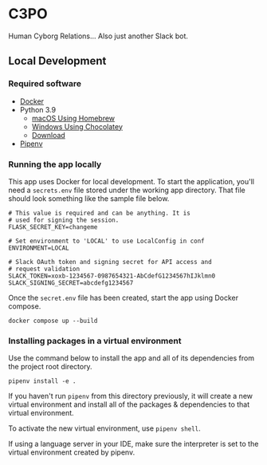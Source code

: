 # C3PO

Human Cyborg Relations... Also just another Slack bot.

## Local Development

### Required software

- [Docker](https://www.docker.com/get-started)
- Python 3.9
  - [macOS Using Homebrew](https://formulae.brew.sh/formula/python@3.9)
  - [Windows Using Chocolatey](https://community.chocolatey.org/packages/python/3.9.0)
  - [Download](https://www.python.org/downloads/)
- [Pipenv](https://realpython.com/pipenv-guide/#pipenv-introduction)

### Running the app locally

This app uses Docker for local development. To start the application, you'll need a `secrets.env` file stored under the working app directory. That file should look something like the sample file below.

```shell
# This value is required and can be anything. It is
# used for signing the session.
FLASK_SECRET_KEY=changeme

# Set environment to 'LOCAL' to use LocalConfig in conf
ENVIRONMENT=LOCAL

# Slack OAuth token and signing secret for API access and
# request validation
SLACK_TOKEN=xoxb-1234567-0987654321-AbCdefG1234567hIJklmn0
SLACK_SIGNING_SECRET=abcdefg1234567
```

Once the `secret.env` file has been created, start the app using Docker compose.

```shell
docker compose up --build
```

### Installing packages in a virtual environment

Use the command below to install the app and all of its dependencies from the project root directory.

```shell
pipenv install -e .
```

If you haven't run `pipenv` from this directory previously, it will create a new virtual environment and install all of the packages & dependencies to that virtual environment.

To activate the new virtual environment, use `pipenv shell`.

If using a language server in your IDE, make sure the interpreter is set to the virtual environment created by pipenv.
